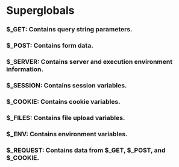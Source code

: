 # Superglobals

### $_GET: Contains query string parameters.
### $_POST: Contains form data.
### $_SERVER: Contains server and execution environment information.
### $_SESSION: Contains session variables.
### $_COOKIE: Contains cookie variables.
### $_FILES: Contains file upload variables.
### $_ENV: Contains environment variables.
### $_REQUEST: Contains data from $_GET, $_POST, and $_COOKIE.